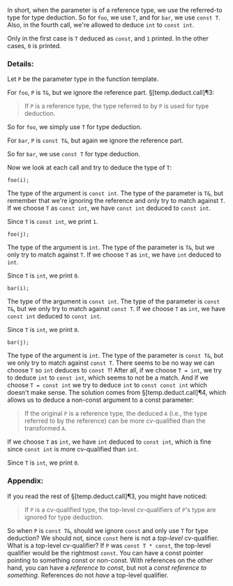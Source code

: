 In short, when the parameter is of a reference type, we use the referred-to type for type deduction. So for `foo`, we use `T`, and for `bar`, we use `const T`. Also, in the fourth call, we're allowed to deduce `int` to `const int`.

Only in the first case is `T` deduced as `const`, and `1` printed. In the other cases, `0` is printed.

### Details:

Let `P` be the parameter type in the function template.

For `foo`, `P` is `T&`, but we ignore the reference part. §[temp.deduct.call]¶3:
> If `P` is a reference type, the type referred to by `P` is used for type deduction.

So for `foo`, we simply use `T` for type deduction.

For `bar`,  `P` is `const T&`, but again we ignore the reference part.

So for `bar`, we use `const T` for type deduction.


Now we look at each call and try to deduce the type of `T`:

```
foo(i);
```

The type of the argument is `const int`. The type of the parameter is `T&`, but remember that we're ignoring the reference and only try to match against `T`. If we choose `T` as `const int`, we have `const int` deduced to `const int`.

Since `T` is `const int`, we print `1`. 


```
foo(j);
```

The type of the argument is `int`. The type of the parameter is `T&`, but we only try to match against `T`. If we choose `T` as `int`, we have `int` deduced to `int`.

Since `T` is `int`, we print `0`.
   
```
bar(i);
```

The type of the argument is `const int`. The type of the parameter is `const T&`, but we only try to match against `const T`. If we choose `T` as `int`, we have `const int` deduced to `const int`.

Since `T` is `int`, we print `0`.

```
bar(j);
```

The type of the argument is `int`. The type of the parameter is `const T&`, but we only try to match against `const T`. There seems to be no way we can choose `T` so `int` deduces to `const T`! After all, if we choose `T = int`, we try to deduce `int` to `const int`, which seems to not be a match. And if we choose `T = const int` we try to deduce `int` to `const const int` which doesn't make sense. The solution comes from  §[temp.deduct.call]¶4, which allows us  to deduce a non-const argument to a const parameter:

> If the original `P` is a reference type, the deduced `A` (i.e., the type referred to by the reference) can be more cv-qualified than the transformed `A`.

If we choose `T` as `int`, we have `int` deduced to `const int`, which is fine since `const int` is more cv-qualified than `int`.

Since `T` is `int`, we print `0`.


### Appendix:

If you read the rest of §[temp.deduct.call]¶3, you might have noticed:

> If `P` is a cv-qualified type, the top-level cv-qualifiers of `P`'s type are ignored for type deduction.

So when `P` is `const T&`, should we ignore `const` and only use `T` for type deduction? We should not, since `const` here is not a _top-level_ cv-qualifier. What is a top-level cv-qualifier? If `P` was `const T * const`, the top-level qualifier would be the rightmost `const`. You can have a const pointer pointing to something const or non-const. With references on the other hand, you can have a _reference to const_, but not a _const reference to something_. References do not _have_ a top-level qualifier.